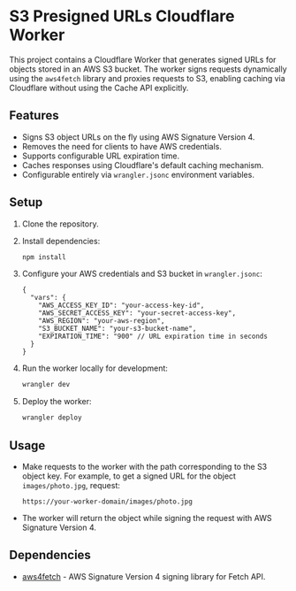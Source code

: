 # S3 Presigned URLs Cloudflare Worker

This project contains a Cloudflare Worker that generates signed URLs for objects stored in an AWS S3 bucket. The worker signs requests dynamically using the `aws4fetch` library and proxies requests to S3, enabling caching via Cloudflare without using the Cache API explicitly.

## Features

- Signs S3 object URLs on the fly using AWS Signature Version 4.
- Removes the need for clients to have AWS credentials.
- Supports configurable URL expiration time.
- Caches responses using Cloudflare's default caching mechanism.
- Configurable entirely via `wrangler.jsonc` environment variables.

## Setup

1. Clone the repository.

2. Install dependencies:

   ```bash
   npm install
   ```

3. Configure your AWS credentials and S3 bucket in `wrangler.jsonc`:

   ```jsonc
   {
     "vars": {
       "AWS_ACCESS_KEY_ID": "your-access-key-id",
       "AWS_SECRET_ACCESS_KEY": "your-secret-access-key",
       "AWS_REGION": "your-aws-region",
       "S3_BUCKET_NAME": "your-s3-bucket-name",
       "EXPIRATION_TIME": "900" // URL expiration time in seconds
     }
   }
   ```

4. Run the worker locally for development:

   ```bash
   wrangler dev
   ```

5. Deploy the worker:

   ```bash
   wrangler deploy
   ```

## Usage

- Make requests to the worker with the path corresponding to the S3 object key. For example, to get a signed URL for the object `images/photo.jpg`, request:

  ```
  https://your-worker-domain/images/photo.jpg
  ```

- The worker will return the object while signing the request with AWS Signature Version 4.

## Dependencies

- [aws4fetch](https://www.npmjs.com/package/aws4fetch) - AWS Signature Version 4 signing library for Fetch API.

